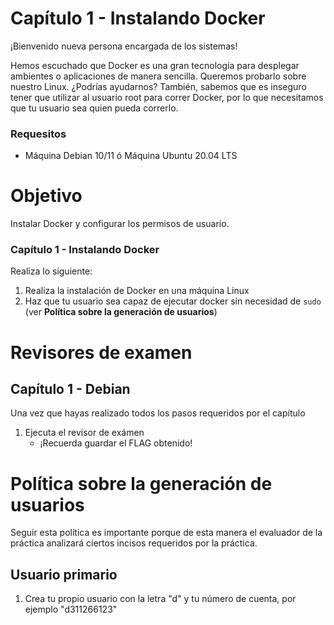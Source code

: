 # Capítulo 1 - Instalando Docker

¡Bienvenido nueva persona encargada de los sistemas!

Hemos escuchado que Docker es una gran tecnología para desplegar ambientes o aplicaciones de manera sencilla. Queremos probarlo sobre nuestro Linux. ¿Podrías ayudarnos?
También, sabemos que es inseguro tener que utilizar al usuario root para correr Docker, por lo que necesitamos que tu usuario sea quien pueda correrlo.

### Requesitos
+ Máquina Debian 10/11 ó Máquina Ubuntu 20.04 LTS

# Objetivo
Instalar Docker y configurar los permisos de usuario.

### Capítulo 1 - Instalando Docker
Realiza lo siguiente:
1. Realiza la instalación de Docker en una máquina Linux
1. Haz que tu usuario sea capaz de ejecutar docker sin necesidad de `sudo` (ver **Política sobre la generación de usuarios**)

# Revisores de examen

## Capítulo 1 - Debian
Una vez que hayas realizado todos los pasos requeridos por el capítulo
1. Ejecuta el revisor de exámen
	- ¡Recuerda guardar el FLAG obtenido!


# Política sobre la generación de usuarios
Seguir esta política es importante porque de esta manera el evaluador de la práctica analizará ciertos incisos requeridos por la práctica.

## Usuario primario
1. Crea tu propio usuario con la letra "d" y tu número de cuenta, por ejemplo "d311266123"